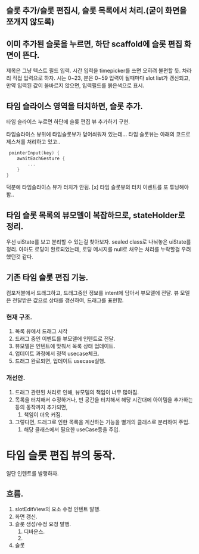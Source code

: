 ## 슬롯 추가/슬롯 편집시, 슬롯 목록에서 처리.(굳이 화면을 쪼개지 않도록)

## 이미 추가된 슬롯을 누르면, 하단 scaffold에 슬롯 편집 화면이 뜬다.
제목은 그냥 텍스트 필드 입력.
시간 입력을 timepicker를 쓰면 오히려 불편할 듯.
차라리 직접 입력으로 하자.
시는 0~23, 분은 0~59
입력이 될때마다 slot list가 갱신되고,
만약 입력된 값이 올바르지 않으면, 입력필드를 붉은색으로 표시.

## 타임 슬라이스 영역을 터치하면, 슬롯 추가.
타임 슬라이스 누르면 하단에 슬롯 편집 뷰 추가하기 구현.

타임슬라이스 뷰위에 타임슬롯뷰가 덮어씌워져 있는데...
타임 슬롯뷰는 아래의 코드로 제스쳐를 처리하고 있고..
```kotlin
 pointerInput(key) {
    awaitEachGesture {
        ...
    }
}
```
덕분에 타임슬라이스 뷰가 터치가 안됨.
[x] 타임 슬롯뷰의 터치 이벤트를 또 튜닝해야함..



## 타임 슬롯 목록의 뷰모델이 복잡하므로, stateHolder로 정리.
우선 uiState를 보고 분리할 수 있는걸 찾아보자.
sealed class로 나눠놓은 uiState를 정리.
아마도 로딩이 완료되었는데, 로딩 메시지를 null로 채우는 처리를 누락할걸 우려했던것 같다.

## 기존 타임 슬롯 편집 기능.
컴포저블에서 드래그하고,
드래그중인 정보를 intent에 담아서 뷰모델에 전달.
뷰 모델은 전달받은 값으로 상태를 갱신하여, 드래그를 표현함.

### 현재 구조.
1. 목록 뷰에서 드래그 시작
2. 드래그 중인 이벤트를 뷰모델에 인텐트로 전달.
3. 뷰모델은 인텐트에 맞춰서 목록 상태 업데이트.
4. 업데이트 과정에서 정책 usecase체크.
5. 드래그 완료되면, 업데이트 usecase실행.

### 개선안.
1. 드래그 관련된 처리로 인해, 뷰모델의 책임이 너무 많아짐.
2. 목록을 터치해서 수정하거나, 빈 공간을 터치해서 해당 시간대에 아이템을 추가하는 등의 동작까지 추가되면, 
   1. 책임이 더욱 커짐.
3. 그렇다면, 드래그로 인한 목록을 계산하는 기능을 별개의 클래스로 분리하여 주입.
   1. 해당 클래스에서 필요한 useCase등을 주입.

# 타임 슬롯 편집 뷰의 동작.
일단 인텐트를 발행하자.


## 흐름.

1. slotEditView의 요소 수정 인텐트 발행.
2. 화면 갱신.
3. 슬롯 생성/수정 요청 발행.
   1. 디바운스.
   2. 
4. 슬롯 
